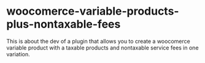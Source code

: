 # woocomerce-variable-products-plus-nontaxable-fees
This is about the dev of a plugin that allows you to create a woocomerce variable product with a taxable products and nontaxable service fees in one variation. 
